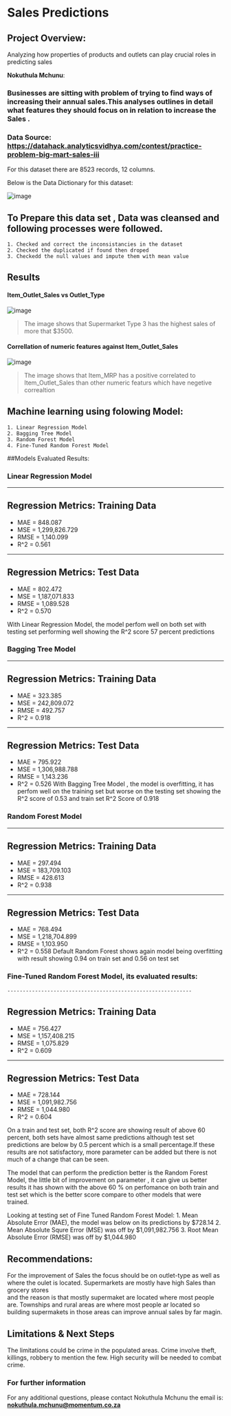 # Sales Predictions
  
## Project Overview: 
Analyzing how properties of products and outlets can play crucial roles in predicting sales 

**Nokuthula Mchunu**: 

### Businesses are sitting with problem of trying to find ways of increasing their annual sales.This analyses outlines in detail what features they should focus on in relation to increase the Sales .


### Data Source: https://datahack.analyticsvidhya.com/contest/practice-problem-big-mart-sales-iii
For this dataset there are 8523 records, 12 columns.
 
Below is the Data Dictionary for this dataset:

![image](https://github.com/Noks06/Prediction-of-Product-Sales/assets/47742188/ba6b383c-88c9-4eee-bb16-aef9662e4c49)

## To Prepare this data set , Data was cleansed and following processes were followed.
	1. Checked and correct the inconsistancies in the dataset
	2. Checked the duplicated if found then droped 
	3. Checkedd the null values and impute them with mean value

## Results

#### Item_Outlet_Sales vs Outlet_Type
![image](https://github.com/Noks06/Prediction-of-Product-Sales/blob/main/barplot.png)

> The image shows that Supermarket Type 3 has the highest sales of more that $3500.

#### Correllation of numeric features against Item_Outlet_Sales
![image](https://github.com/Noks06/Prediction-of-Product-Sales/blob/main/Correllation.png)
>The image shows that Item_MRP has a positive correlated to Item_Outlet_Sales than other numeric featurs which have negetive correaltion 	   

## Machine learning using folowing Model:
	1. Linear Regression Model
	2. Bagging Tree Model
	3. Random Forest Model 
	4. Fine-Tuned Random Forest Model

##Models Evaluated Results:

### Linear Regression Model
------------------------------------------------------------
Regression Metrics: Training Data
------------------------------------------------------------
- MAE = 848.087
- MSE = 1,299,826.729
- RMSE = 1,140.099
- R^2 = 0.561

------------------------------------------------------------
Regression Metrics: Test Data
------------------------------------------------------------
- MAE = 802.472
- MSE = 1,187,071.833
- RMSE = 1,089.528
- R^2 = 0.570

With Linear Regression Model, the model perfom well on both set with testing set performing well showing the R^2 score 57 percent predictions
 


### Bagging Tree Model
------------------------------------------------------------
Regression Metrics: Training Data
------------------------------------------------------------
- MAE = 323.385
- MSE = 242,809.072
- RMSE = 492.757
- R^2 = 0.918

------------------------------------------------------------
Regression Metrics: Test Data
------------------------------------------------------------
- MAE = 795.922
- MSE = 1,306,988.788
- RMSE = 1,143.236
- R^2 = 0.526 
With Bagging Tree Model , the model is overfitting, it has perfom well on the training set but worse on the testing set showing the R^2 score of 
0.53 and train set R^2 Score of 0.918


### Random Forest Model
------------------------------------------------------------
Regression Metrics: Training Data
------------------------------------------------------------
- MAE = 297.494
- MSE = 183,709.103
- RMSE = 428.613
- R^2 = 0.938

------------------------------------------------------------
Regression Metrics: Test Data
------------------------------------------------------------
- MAE = 768.494
- MSE = 1,218,704.899
- RMSE = 1,103.950
- R^2 = 0.558
Default Random Forest shows again model being overfitting with result showing 0.94 on train set and 0.56 on test set


### Fine-Tuned Random Forest Model, its evaluated results:
	------------------------------------------------------------
Regression Metrics: Training Data
------------------------------------------------------------
- MAE = 756.427
- MSE = 1,157,408.215
- RMSE = 1,075.829
- R^2 = 0.609

------------------------------------------------------------
Regression Metrics: Test Data
------------------------------------------------------------
- MAE = 728.144
- MSE = 1,091,982.756
- RMSE = 1,044.980
- R^2 = 0.604

On a train and test set, both R^2 score are showing result of above 60 percent, both sets have almost same predictions
although test set predictions are below by 0.5 percent which is a small percentage.If these results are not satisfactory, more 
parameter can be added but there is not much of a change that can be seen.       

The model that can perform the prediction better is the Random Forest Model, the little bit of improvement on parameter , it can give us better results 
it has shown with the above 60 % on perfomance on both train and test set which is the better score compare to other models that were trained.  

Looking at testing set of Fine Tuned Random Forest Model:
	1. Mean Absolute Error (MAE), the model was below on its predictions by $728.14
	2. Mean Absolute Squre Error (MSE) was off by $1,091,982.756
	3. Root Mean Absolute Error (RMSE) was off by $1,044.980


## Recommendations:

For the improvement of Sales the focus should be on outlet-type as well as where the oulet is located. Supermarkets are mostly have high Sales than grocery stores   
and the reason is that mostly supermaket are located where most people are. Townships and rural areas are where most people ar located so building supermakets in those areas
can improve annual sales by far magin. 


## Limitations & Next Steps

The limitations could be crime in the populated areas. Crime involve theft, killings, robbery to mention the few. High security will be needed to combat crime.


### For further information


For any additional questions, please contact Nokuthula Mchunu the email is: **nokuthula.mchunu@momentum.co.za**


